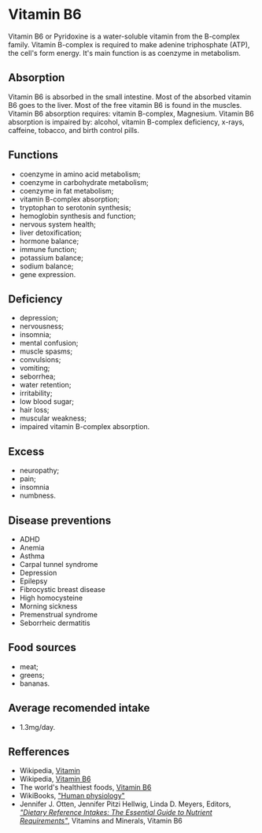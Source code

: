 # Vitamin B6
Vitamin B6 or Pyridoxine is a water-soluble vitamin from the B-complex family. Vitamin B-complex is required to make adenine triphosphate (ATP), 
the cell's form energy. It's main function is as coenzyme in metabolism.

## Absorption
Vitamin B6 is absorbed in the small intestine. Most of the absorbed vitamin B6 goes to the liver.
Most of the free vitamin B6 is found in the muscles.
Vitamin B6 absorption requires: vitamin B-complex, Magnesium.
Vitamin B6 absorption is impaired by: alcohol, vitamin B-complex deficiency, x-rays, caffeine, tobacco, and birth control pills.

## Functions
- coenzyme in amino acid metabolism;
- coenzyme in carbohydrate metabolism;
- coenzyme in fat metabolism;
- vitamin B-complex absorption;
- tryptophan to serotonin synthesis;
- hemoglobin synthesis and function;
- nervous system health;
- liver detoxification;
- hormone balance;
- immune function;
- potassium balance;
- sodium balance;
- gene expression.

## Deficiency
- depression;
- nervousness;
- insomnia;
- mental confusion;
- muscle spasms;
- convulsions;
- vomiting;
- seborrhea;
- water retention;
- irritability;
- low blood sugar;
- hair loss;
- muscular weakness;
- impaired vitamin B-complex absorption.

## Excess
- neuropathy;
- pain;
- insomnia
- numbness.

## Disease preventions
- ADHD
- Anemia
- Asthma
- Carpal tunnel syndrome
- Depression
- Epilepsy
- Fibrocystic breast disease
- High homocysteine
- Morning sickness
- Premenstrual syndrome
- Seborrheic dermatitis

## Food sources
- meat;
- greens;
- bananas.

## Average recomended intake
- 1.3mg/day.

## Refferences
- Wikipedia, [Vitamin](https://en.wikipedia.org/wiki/Vitamin)
- Wikipedia, [Vitamin B6](https://en.wikipedia.org/wiki/Vitamin_B6)
- The world's healthiest foods, [Vitamin B6](http://www.whfoods.com/genpage.php?tname=nutrient&dbid=108)
- WikiBooks, ["Human physiology"](https://en.wikibooks.org/wiki/Human_Physiology/Nutrition#Vitamins)
- Jennifer J. Otten, Jennifer Pitzi Hellwig, Linda D. Meyers, Editors, 
[_"Dietary Reference Intakes: The Essential Guide to Nutrient Requirements"_](https://www.amazon.com/Dietary-Reference-Intakes-Essential-Requirements/dp/0309157420), Vitamins and Minerals, Vitamin B6